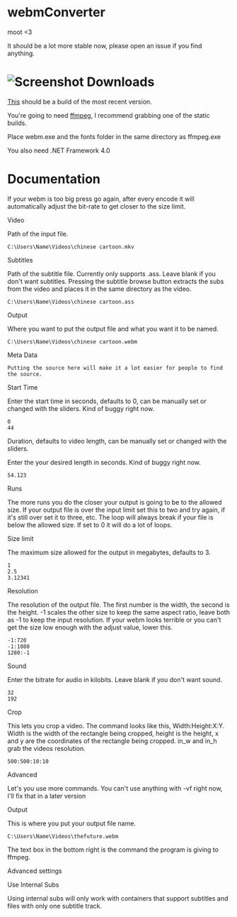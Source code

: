 webmConverter
=========
moot <3

It should be a lot more stable now, please open an issue if you find anything.

![Screenshot](http://a.pomf.se/mpkzap.png)
Downloads
=========
[This](https://github.com/Wsheerio/webmConverter/raw/master/Executable/webmConverter.zip) should be a build of the most recent version.

You're going to need [ffmpeg](http://ffmpeg.zeranoe.com/builds/), I recommend grabbing one of the static builds.

Place webm.exe and the fonts folder in the same directory as ffmpeg.exe

You also need .NET Framework 4.0

Documentation
=========

If your webm is too big press go again, after every encode it will automatically adjust the bit-rate to get closer to the  size limit.

Video

Path of the input file.

    C:\Users\Name\Videos\chinese cartoon.mkv

Subtitles

Path of the subtitle file. Currently only supports .ass. Leave blank if you don't want subtitles. Pressing the subtitle browse button extracts the subs from the video and places it in the same directory as the video.

    C:\Users\Name\Videos\chinese cartoon.ass
    
Output

Where you want to put the output file and what you want it to be named.

    C:\Users\Name\Videos\chinese cartoon.webm
    
Meta Data

    Putting the source here will make it a lot easier for people to find the source.

Start Time

Enter the start time in seconds, defaults to 0, can be manually set or changed with the sliders. Kind of buggy right now.

    0
    44

Duration, defaults to video length, can be manually set or changed with the sliders.

Enter the your desired length in seconds. Kind of buggy right now.

    54.123

Runs

The more runs you do the closer your output is going to be to the allowed size. If your output file is over the input limit set this to two and try again, if it's still over set it to three, etc. The loop will always break if your file is below the allowed size. If set to 0 it will do a lot of loops.

Size limit

The maximum size allowed for the output in megabytes, defaults to 3.

    1
    2.5
    3.12341

Resolution

The resolution of the output file. The first number is the width, the second is the height. -1 scales the other size to keep the same aspect ratio, leave both as -1 to keep the input resolution. If your webm looks terrible or you can't get the size low enough with the adjust value, lower this.

    -1:720
    -1:1080
    1280:-1

Sound

Enter the bitrate for audio in kilobits. Leave blank if you don't want sound.

    32
    192

Crop

This lets you crop a video\. The command looks like this, Width:Height:X:Y. Width is the width of the rectangle being cropped, height is the height, x and y are the coordinates of the rectangle being cropped. in_w and in_h grab the videos resolution.

    500:500:10:10

Advanced

Let's you use more commands. You can't use anything with -vf right now, I'll fix that in a later version

Output

This is where you put your output file name.

    C:\Users\Name\Videos\thefuture.webm

The text box in the bottom right is the command the program is giving to ffmpeg.

Advanced settings

Use Internal Subs

Using internal subs will only work with containers that support subtitles and files with only one subtitle track.
